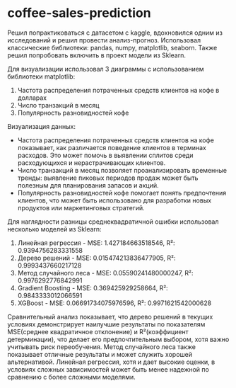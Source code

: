 # coffee-sales-prediction
Решил попрактиковаться с датасетом с kaggle, вдохновился одним из исследований и решил провести анализ-прогноз.  Использовал классические библиотеки: pandas, numpy, matplotlib, seaborn. Также решил попробовать включить в проект модели из Sklearn.

Для визуализации использовал 3 диаграммы с использованием библиотеки matplotlib:
1) Частота распределения потраченных средств клиентов на кофе в долларах
2) Число транзакций в месяц
3) Популярность разновидностей кофе

Визуализация данных:
- Частота распределения потраченных средств клиентов на кофе показывает, как различается поведение клиентов в терминах расходов. Это может помочь в выявлении сплитов среди расходующихся и нерастрачивающих клиентов.
- Число транзакций в месяц позволяет проанализировать временные тренды: выявление пиковых периодов продаж может быть полезным для планирования запасов и акций.
- Популярность разновидностей кофе помогает понять предпочтения клиентов, что может быть использовано для разработки новых продуктов или маркетинговых стратегий.

Для наглядности разницы среднеквадратичной ошибки использовал несколько моделей из Sklearn:
1) Линейная регрессия - MSE: 1.427184663518546, R²: 0.9394756283331558
2) Дерево решений - MSE: 0.015474213836477905, R²: 0.9993437660217128
3) Метод случайного леса - MSE: 0.05590241480000247, R²: 0.9976292776842991
4) Gradient Boosting - MSE: 0.369425929258664, R²: 0.9843333012066591
5) XGBoost - MSE: 0.06691734075976596, R²: 0.9971621542000628

Сравнительный анализ показывает, что дерево решений в текущих условиях демонстрирует наилучшие результаты по показателям MSE(среднее квадратичное отклонение) и R²(коэффициент детерминации), что делает его предпочтительным выбором, хотя важно учитывать риск переобучения.
Метод случайного леса также показывает отличные результаты и может служить хорошей альтернативой.
Линейная регрессия, хотя и дает высокие оценки, в условиях сложных зависимостей может быть менее надежной по сравнению с более сложными моделями.
